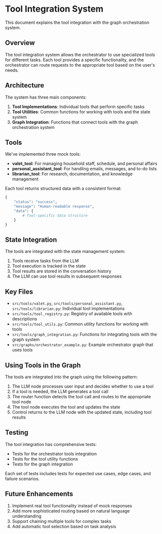 # Tool Integration System

This document explains the tool integration with the graph orchestration system.

## Overview

The tool integration system allows the orchestrator to use specialized tools for different tasks. Each tool provides a specific functionality, and the orchestrator can route requests to the appropriate tool based on the user's needs.

## Architecture

The system has three main components:

1. **Tool Implementations**: Individual tools that perform specific tasks
2. **Tool Utilities**: Common functions for working with tools and the state system
3. **Graph Integration**: Functions that connect tools with the graph orchestration system

## Tools

We've implemented three mock tools:

- **valet_tool**: For managing household staff, schedule, and personal affairs
- **personal_assistant_tool**: For handling emails, messages, and to-do lists
- **librarian_tool**: For research, documentation, and knowledge management

Each tool returns structured data with a consistent format:

```python
{
    "status": "success",
    "message": "Human-readable response",
    "data": {
        # Tool-specific data structure
    }
}
```

## State Integration

The tools are integrated with the state management system:

1. Tools receive tasks from the LLM
2. Tool execution is tracked in the state
3. Tool results are stored in the conversation history
4. The LLM can use tool results in subsequent responses

## Key Files

- `src/tools/valet.py`, `src/tools/personal_assistant.py`, `src/tools/librarian.py`: Individual tool implementations
- `src/tools/tool_registry.py`: Registry of available tools with descriptions
- `src/tools/tool_utils.py`: Common utility functions for working with tools
- `src/tools/graph_integration.py`: Functions for integrating tools with the graph system
- `src/graphs/orchestrator_example.py`: Example orchestrator graph that uses tools

## Using Tools in the Graph

The tools are integrated into the graph using the following pattern:

1. The LLM node processes user input and decides whether to use a tool
2. If a tool is needed, the LLM generates a tool call
3. The router function detects the tool call and routes to the appropriate tool node
4. The tool node executes the tool and updates the state
5. Control returns to the LLM node with the updated state, including tool results

## Testing

The tool integration has comprehensive tests:

- Tests for the orchestrator tools integration
- Tests for the tool utility functions
- Tests for the graph integration

Each set of tests includes tests for expected use cases, edge cases, and failure scenarios.

## Future Enhancements

1. Implement real tool functionality instead of mock responses
2. Add more sophisticated routing based on natural language understanding
3. Support chaining multiple tools for complex tasks
4. Add automatic tool selection based on task analysis 

